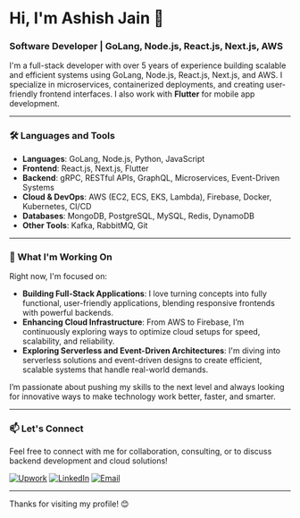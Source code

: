 # Hi, I'm Ashish Jain 👋

### Software Developer | GoLang, Node.js, React.js, Next.js, AWS

I'm a full-stack developer with over 5 years of experience building scalable and efficient systems using GoLang, Node.js, React.js, Next.js, and AWS. I specialize in microservices, containerized deployments, and creating user-friendly frontend interfaces. I also work with **Flutter** for mobile app development.


---

### 🛠️ Languages and Tools

- **Languages**: GoLang, Node.js, Python, JavaScript
- **Frontend**: React.js, Next.js, Flutter
- **Backend**: gRPC, RESTful APIs, GraphQL, Microservices, Event-Driven Systems
- **Cloud & DevOps**: AWS (EC2, ECS, EKS, Lambda), Firebase, Docker, Kubernetes, CI/CD
- **Databases**: MongoDB, PostgreSQL, MySQL, Redis, DynamoDB
- **Other Tools**: Kafka, RabbitMQ, Git

---

### 🚀 What I'm Working On

Right now, I'm focused on:
- **Building Full-Stack Applications**: I love turning concepts into fully functional, user-friendly applications, blending responsive frontends with powerful backends.
- **Enhancing Cloud Infrastructure**: From AWS to Firebase, I’m continuously exploring ways to optimize cloud setups for speed, scalability, and reliability.
- **Exploring Serverless and Event-Driven Architectures**: I'm diving into serverless solutions and event-driven designs to create efficient, scalable systems that handle real-world demands.

I’m passionate about pushing my skills to the next level and always looking for innovative ways to make technology work better, faster, and smarter.

---

### 📫 Let's Connect

Feel free to connect with me for collaboration, consulting, or to discuss backend development and cloud solutions!

[![Upwork](https://img.shields.io/badge/Upwork-Ashish_Jain-brightgreen?style=flat&logo=upwork)](https://www.upwork.com/freelancers/ashishj94)
[![LinkedIn](https://img.shields.io/badge/LinkedIn-Ashish_Jain-blue?style=flat&logo=linkedin)](https://www.linkedin.com/in/ashish-jain-dev/)
[![Email](https://img.shields.io/badge/Email-ashish2103parmar@gmail.com-informational?style=flat&logo=gmail)](mailto:ashish2103parmar@gmail.com)

---

Thanks for visiting my profile! 😊
